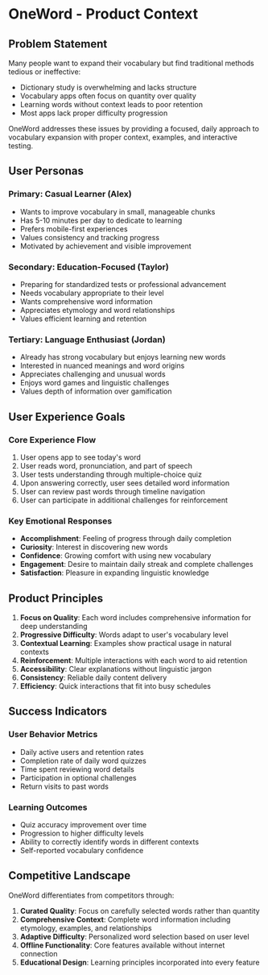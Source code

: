 # OneWord - Product Context

## Problem Statement

Many people want to expand their vocabulary but find traditional methods tedious or ineffective:
- Dictionary study is overwhelming and lacks structure
- Vocabulary apps often focus on quantity over quality
- Learning words without context leads to poor retention
- Most apps lack proper difficulty progression

OneWord addresses these issues by providing a focused, daily approach to vocabulary expansion with proper context, examples, and interactive testing.

## User Personas

### Primary: Casual Learner (Alex)
- Wants to improve vocabulary in small, manageable chunks
- Has 5-10 minutes per day to dedicate to learning
- Prefers mobile-first experiences
- Values consistency and tracking progress
- Motivated by achievement and visible improvement

### Secondary: Education-Focused (Taylor)
- Preparing for standardized tests or professional advancement
- Needs vocabulary appropriate to their level
- Wants comprehensive word information
- Appreciates etymology and word relationships
- Values efficient learning and retention

### Tertiary: Language Enthusiast (Jordan)
- Already has strong vocabulary but enjoys learning new words
- Interested in nuanced meanings and word origins
- Appreciates challenging and unusual words
- Enjoys word games and linguistic challenges
- Values depth of information over gamification

## User Experience Goals

### Core Experience Flow
1. User opens app to see today's word
2. User reads word, pronunciation, and part of speech
3. User tests understanding through multiple-choice quiz
4. Upon answering correctly, user sees detailed word information
5. User can review past words through timeline navigation
6. User can participate in additional challenges for reinforcement

### Key Emotional Responses
- **Accomplishment**: Feeling of progress through daily completion
- **Curiosity**: Interest in discovering new words
- **Confidence**: Growing comfort with using new vocabulary
- **Engagement**: Desire to maintain daily streak and complete challenges
- **Satisfaction**: Pleasure in expanding linguistic knowledge

## Product Principles

1. **Focus on Quality**: Each word includes comprehensive information for deep understanding
2. **Progressive Difficulty**: Words adapt to user's vocabulary level
3. **Contextual Learning**: Examples show practical usage in natural contexts
4. **Reinforcement**: Multiple interactions with each word to aid retention
5. **Accessibility**: Clear explanations without linguistic jargon
6. **Consistency**: Reliable daily content delivery
7. **Efficiency**: Quick interactions that fit into busy schedules

## Success Indicators

### User Behavior Metrics
- Daily active users and retention rates
- Completion rate of daily word quizzes
- Time spent reviewing word details
- Participation in optional challenges
- Return visits to past words

### Learning Outcomes
- Quiz accuracy improvement over time
- Progression to higher difficulty levels
- Ability to correctly identify words in different contexts
- Self-reported vocabulary confidence

## Competitive Landscape

OneWord differentiates from competitors through:
1. **Curated Quality**: Focus on carefully selected words rather than quantity
2. **Comprehensive Context**: Complete word information including etymology, examples, and relationships
3. **Adaptive Difficulty**: Personalized word selection based on user level
4. **Offline Functionality**: Core features available without internet connection
5. **Educational Design**: Learning principles incorporated into every feature 